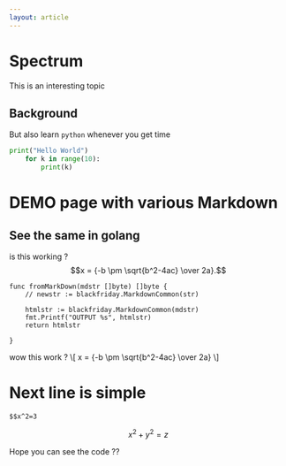 ```yaml
---
layout: article
---
```

# Spectrum 

This is an interesting topic

## Background 

But also learn `python` whenever you get time  

``` python
print("Hello World")
    for k in range(10):
        print(k)
```

# DEMO page with various Markdown 

## See the same in golang 


is this working ?
$$x = {-b \pm \sqrt{b^2-4ac} \over 2a}.$$


``` golang
func fromMarkDown(mdstr []byte) []byte {
	// newstr := blackfriday.MarkdownCommon(str)

	htmlstr := blackfriday.MarkdownCommon(mdstr)
	fmt.Printf("OUTPUT %s", htmlstr)
	return htmlstr

}
```

wow this work ? \\[ x = {-b \pm \sqrt{b^2-4ac} \over 2a} \\]


# Next line is simple

`$$x^2=3` 

``` math
x^2+y^2=z

```


Hope you can see the code ??